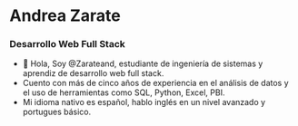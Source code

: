 <h1> Andrea Zarate</h1>
<h3>Desarrollo Web Full Stack</h3>

- 👋 Hola, Soy @Zarateand, estudiante de ingeniería de sistemas y aprendiz de desarrollo web full stack.
- Cuento con más de cinco años de experiencia en el análisis de datos y el uso de herramientas como SQL, Python, Excel, PBI.
- Mi idioma nativo es español, hablo inglés en un nivel avanzado y portugues básico.
